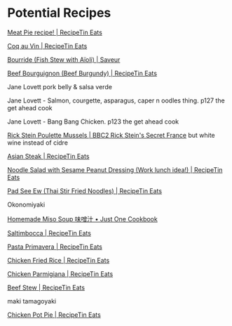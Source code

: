 # Potential Recipes

[Meat Pie recipe! | RecipeTin Eats](https://www.recipetineats.com/meat-pie-recipe/)

[Coq au Vin | RecipeTin Eats](https://www.recipetineats.com/coq-au-vin/#wprm-recipe-container-25070)

[Bourride (Fish Stew with Aïoli) | Saveur](https://www.saveur.com/article/recipes/classic-french-fish-stew-with-aioli/)

[Beef Bourguignon (Beef Burgundy) | RecipeTin Eats](https://www.recipetineats.com/beef-bourguignon-beef-burgundy/#wprm-recipe-container-57415)

Jane Lovett pork belly & salsa verde

Jane Lovett - Salmon, courgette, asparagus, caper n oodles thing. p127 the get ahead cook

Jane Lovett - Bang Bang Chicken. p123 the get ahead cook

[Rick Stein Poulette Mussels | BBC2 Rick Stein's Secret France](https://thehappyfoodie.co.uk/recipes/rick-steins-mussels-with-poulette-sauce/) but white wine instead of cidre

[Asian Steak | RecipeTin Eats](https://www.recipetineats.com/asian-steak/#wprm-recipe-container-20045)

[Noodle Salad with Sesame Peanut Dressing (Work lunch idea!) | RecipeTin Eats](https://www.recipetineats.com/noodle-salad-creamy-sesame-peanut-dressing/#wprm-recipe-container-26418)

[Pad See Ew (Thai Stir Fried Noodles) | RecipeTin Eats](https://www.recipetineats.com/thai-stir-fried-noodles-pad-see-ew/)

Okonomiyaki

[Homemade Miso Soup 味噌汁 • Just One Cookbook](https://www.justonecookbook.com/homemade-miso-soup/)

[Saltimbocca | RecipeTin Eats](https://www.recipetineats.com/saltimbocca/)

[Pasta Primavera | RecipeTin Eats](https://www.recipetineats.com/pasta-primavera/)

[Chicken Fried Rice | RecipeTin Eats](https://www.recipetineats.com/chicken-fried-rice/#wprm-recipe-container-39795)

[Chicken Parmigiana | RecipeTin Eats](https://www.recipetineats.com/chicken-parmigiana/#wprm-recipe-container-50229)

[Beef Stew | RecipeTin Eats](https://www.recipetineats.com/beef-stew/#wprm-recipe-container-28246)

maki tamagoyaki

[Chicken Pot Pie | RecipeTin Eats](https://www.recipetineats.com/chicken-pot-pie/#wprm-recipe-container-32100)
